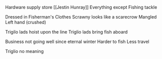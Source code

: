 Hardware supply store
	[[Jestin Hunray]]
	Everything except Fishing tackle

Dressed in Fisherman's Clothes
Scrawny looks like a scarecrow
Mangled Left hand (crushed)

Trigilo lads hoist upon the line
Triglio lads bring fish aboard

Business not going well since eternal winter
Harder to fish 
Less travel

Triglio no meaning



